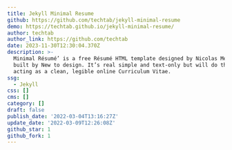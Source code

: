 ```yaml
---
title: Jekyll Minimal Resume
github: https://github.com/techtab/jekyll-minimal-resume
demo: https://techtab.github.io/jekyll-minimal-resume/
author: techtab
author_link: https://github.com/techtab
date: 2023-11-30T12:30:04.370Z
description: >-
  Minimal Résumé’ is a free Résumé HTML template designed by Nicolas Meuzard and
  built by New to design. It’s real simple and text-only but will do the job
  acting as a clean, legible online Curriculum Vitae.
ssg:
  - Jekyll
css: []
cms: []
category: []
draft: false
publish_date: '2022-03-04T13:16:27Z'
update_date: '2022-03-09T12:26:08Z'
github_star: 1
github_fork: 1
---
```


